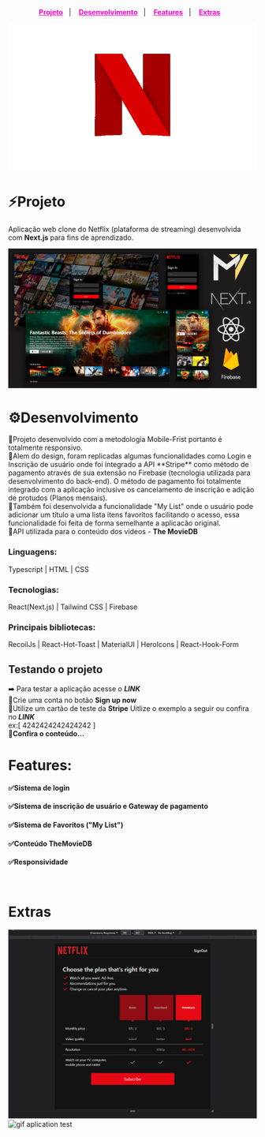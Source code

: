 <p align="center">
  <a style="color:#F806CC;font-weight:bold" href="#Projeto">Projeto</a>&nbsp;&nbsp;&nbsp;|&nbsp;&nbsp;&nbsp;
  <a style="color:#F806CC;font-weight:bold" href="#Desenvolvimento">Desenvolvimento</a>&nbsp;&nbsp;&nbsp;|&nbsp;&nbsp;&nbsp;
  <a style="color:#F806CC;font-weight:bold" href="#Features">Features</a>&nbsp;&nbsp;&nbsp;|&nbsp;&nbsp;&nbsp;
  <a style="color:#F806CC;font-weight:bold"
  href="#Extras">Extras</a>&nbsp;&nbsp;&nbsp;
</p>

<img alt="header" title="header" src="./github/netflixlogo.gif" style="width:100vw;height:300px">

# <a id="Projeto"></a> ⚡**Projeto**

Aplicação web clone do Netflix (plataforma de streaming) desenvolvida com **Next.js** para fins de aprendizado.

<img alt="screenshots" title="screenshots" src="./github/thumbnail.png">
<br>

# <a id="Desenvolvimento"></a> ⚙️**Desenvolvimento**

<p style="text-align: left;">
🔸Projeto desenvolvido com a metodologia Mobile-Frist portanto é totalmente responsivo.</br>
🔸Alem do design, foram replicadas algumas funcionalidades como Login e Inscrição de usuário onde foi integrado a API **Stripe** como método de pagamento através de sua extensão no Firebase (tecnologia utilizada para desenvolvimento do back-end). O método de pagamento foi totalmente integrado com a aplicação inclusive os cancelamento de inscrição e adição de protudos (Planos mensais).</br>
🔸Também foi desenvolvida a funcionalidade "My List" onde o usuário pode adicionar um título a uma lista itens favoritos facilitando o acesso, essa funcionalidade foi feita de forma semelhante a aplicacão original.</br>
🔸API utilizada para o conteúdo dos vídeos - <a scr="https://www.themoviedb.org/"><b>The MovieDB</b></a></p>

### **Linguagens**:

Typescript | HTML | CSS

### **Tecnologias**:

React(Next.js) | Tailwind CSS | Firebase

### **Principais bibliotecas**:

RecoilJs | React-Hot-Toast | MaterialUI | HeroIcons | React-Hook-Form

## **Testando o projeto**

➡️ Para testar a aplicação acesse o <a src="https://netflix-clone-study.vercel.app/login">**_LINK_**</a> </br>
🔺Crie uma conta no botão **Sign up now**</br>
🔺Utilize um cartão de teste da **Stripe** Uitlize o exemplo a seguir ou confira no <a src="https://stripe.com/docs/testing">**_LINK_**</a> </br>
ex:[ 4242424242424242 ]</br>
🔺**Confira o conteúdo...**
<br>

# <a id="Features"></a>**Features**:

#### **✅Sistema de login**

#### **✅Sistema de inscrição de usuário e Gateway de pagamento**

#### **✅Sistema de Favoritos ("My List")**

#### **✅Conteúdo TheMovieDB**

#### **✅Responsividade**

<br>

# <a id="Extras"></a>**Extras**

<img alt="gif aplication test 2" title="gif" src="./github/test1.gif">
<img alt="gif aplication test" title="gif" src="./github/test2.gif">
